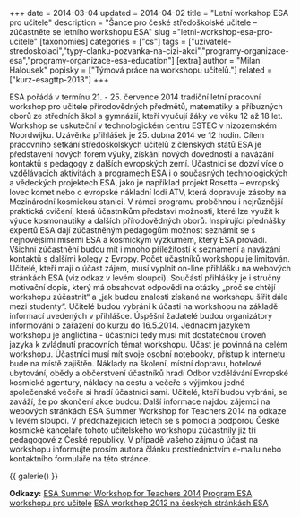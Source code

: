 +++
date = 2014-03-04
updated = 2014-04-02
title = "Letní workshop ESA pro učitele"
description = "Šance pro české středoškolské učitele – zúčastněte se letního workshopu ESA"
slug ="letni-workshop-esa-pro-ucitele"
[taxonomies]
categories = ["cs"]
tags = ["uzivatele-stredoskolaci","typy-clanku-pozvanka-na-cizi-akci","programy-organizace-esa","programy-organizace-esa-education"]
[extra]
author = "Milan Halousek"
popisky = ["Týmová práce na workshopu učitelů."]
related = ["kurz-esagttp-2013"]
+++

ESA pořádá v termínu 21. - 25. července 2014 tradiční letní pracovní workshop pro učitele přírodovědných předmětů, matematiky a příbuzných oborů ze středních škol a gymnázií, kteří vyučují žáky ve věku 12 až 18 let. Workshop se uskuteční v technologickém centru ESTEC v nizozemském Noordwijku. Uzávěrka přihlášek je 25. dubna 2014 ve 12 hodin. Cílem pracovního setkání středoškolských učitelů z členských států ESA je představení nových forem výuky, získání nových dovedností a navázání kontaktů s pedagogy z dalších evropských zemí. Účastníci se dozví více o vzdělávacích aktivitách a programech ESA i o současných technologických a vědeckých projektech ESA, jako je například projekt Rosetta – evropský lovec komet nebo o evropské nákladní lodi ATV, která dopravuje zásoby na Mezinárodní kosmickou stanici. V rámci programu proběhnou i nejrůznější praktická cvičení, která účastníkům představí možnosti, které lze využít k výuce kosmonautiky a dalších přírodovědných oborů. Inspirující přednášky expertů ESA dají zúčastněným pedagogům možnost seznámit se s nejnovějšími misemi ESA a kosmickým výzkumem, který ESA provádí. Všichni zúčastnění budou mít i mnoho příležitostí k seznámení a navázání kontaktů s dalšími kolegy z Evropy. Počet účastníků workshopu je limitován. Učitelé, kteří mají o účast zájem, musí vyplnit on-line přihlášku na webových stránkách ESA (viz odkaz v levém sloupci). Součástí přihlášky je i stručný motivační dopis, který má obsahovat odpovědi na otázky „proč se chtějí workshopu zúčastnit“ a „jak budou znalosti získané na workshopu šířit dále mezi studenty“. Učitelé budou vybráni k účasti na workshopu na základě informací uvedených v přihlášce. Úspěšní žadatelé budou organizátory informováni o zařazení do kurzu do 16.5.2014. Jednacím jazykem workshopu je angličtina - účastníci tedy musí mít dostatečnou úroveň jazyka k zvládnutí pracovních témat workshopu. Účast je povinná na celém workshopu. Účastníci musí mít svoje osobní notebooky, přístup k internetu bude na místě zajištěn. Náklady na školení, místní dopravu, hotelové ubytování, obědy a občerstvení účastníků hradí Odbor vzdělávání Evropské kosmické agentury, náklady na cestu a večeře s výjimkou jedné společenské večeře si hradí účastníci sami. Učitelé, kteří budou vybráni, se zaváží, že po skončení akce budou: Další informace najdou zájemci na webových stránkách ESA Summer Workshop for Teachers 2014 na odkaze v levém sloupci. V předcházejících letech se s pomocí a podporou České kosmické kanceláře tohoto učitelského workshopu zúčastnily již tři pedagogové z České republiky. V případě vašeho zájmu o účast na workshopu informujte prosím autora článku prostřednictvím e-mailu nebo kontaktního formuláře na této stránce.

{{ galerie() }}

**Odkazy:**
[ESA Summer Workshop for Teachers 2014]
[Program ESA workshopu pro učitele]
[ESA workshop 2012 na českých stránkách ESA]

[ESA Summer Workshop for Teachers 2014]: http://www.esa.int/Education/Teachers_Corner/ESA_Summer_Workshop_for_Teachers_2014
[Program ESA workshopu pro učitele]: http://congrexprojects.com/2014-events/14c20/programme
[ESA workshop 2012 na českých stránkách ESA]: http://www.esa.int/cze/ESA_in_your_country/Czech_Republic/Evropsti_ucitele_a_kosmicke_vedy
